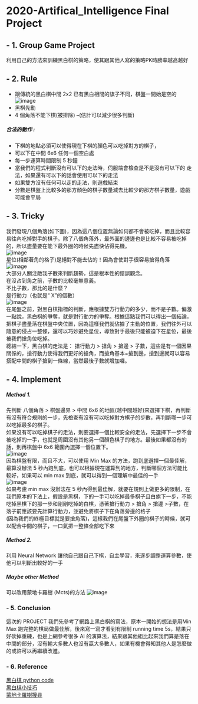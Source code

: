 # 2020-Artifical_Intelligence Final Project

## - 1. Group Game Project 
利用自己的方法來訓練黑白棋的策略，使其跟其他人寫的策略PK時勝率越高越好

## - 2. Rule
* 跟傳統的黑白棋中間 2x2 已有黑白相間的旗子不同，棋盤一開始是空的  
![image](https://drive.google.com/uc?export=view&id=1Y93HPbGUp8jnBdWjwDaRtvaIY7b6sfTy)  
* 黑棋先動
* 4 個角落不能下棋(被排除) –(估計可以減少很多判斷)
##### 合法的動作 :
* 下棋的地點必須可以使得現在下棋的顏色可以吃掉對方的棋子，
* 可以下在中間 6x6 任何一個空白處
* 每一步運算時間限制 5 秒鐘
* 當我們的程式判斷沒有可以下的走法時，伺服端會檢查是不是沒有可以下的 走法，如果還有可以下的話會使用可以下的走法
* 如果雙方沒有任何可以走的走法，則遊戲結束
* 分數是棋盤上比較多的那方顏色的棋子數量減去比較少的那方棋子數量，遊戲可能會平局

## - 3. Tricky
我們發現八個角落(如下圖)，因為這八個位置無論如何都不會被吃掉，而且比較容易往內吃掉對手的棋子。除了八個角落外，最外面的邊邊也是比較不容易被吃掉的，所以盡量要在能下最外圈的時候先盡快佔得先機。  
![image](https://drive.google.com/uc?export=view&id=1R0X01ify1yGWKtL9hc_URDz31HcLLmQy)  
星位(相鄰著角的格子)是絕對不能去佔的！因為會使對手很容易搶得角落  
![image](https://drive.google.com/uc?export=view&id=XXpwGeyqvppDNLLxVkSmPlGYAR_CBSPB)   
大部分人關注敵我子數來判斷趨勢，這是根本性的錯誤觀念。  
在沒占到角之前，子數的比較毫無意義。  
不比子數，那比的是什麼？  
是行動力（也就是“ X”的個數）  
![image](https://drive.google.com/uc?export=view&id=1VxmTrxAELnI_KZfeSet5X0rhu14X1GT4)  
在尾盤之前，對黑白棋指標的判斷，應根據雙方行動力的多少，而不是子數。偏激一點說，黑白棋的爭奪，就是對行動力的爭奪。根據這點我們可以得出一個結論，把棋子盡量落在棋盤中央位置，因為這樣我們就佔據了主動的位置，我們往外可以隨意的侵占一整條，還可以巧妙避免星位，導致對手最後只能被迫下在星位，最後被我們搶角位吃掉。  
總結一下，黑白棋的走法是： 搶行動力 > 搶角 > 搶邊 > 子數，這些是有一個因果關係的，搶行動力使得我們更好的搶角，而搶角基本=搶到邊，搶到邊就可以容易搭配中間的棋子搶到一條線，當然最後子數就增加囉。

## - 4. Implement 
##### Method 1. 
先判斷 八個角落 > 棋盤邊界 > 中間 6x6 的地區(越中間越好)來選擇下棋，再判斷有沒有符合規則的一步，先檢查有沒有可以吃掉對方棋子的步數，再判斷哪一步可以吃掉最多的棋子。  
如果沒有可以吃掉棋子的走法，則要選擇一個比較安全的走法，先選擇下一步不會被吃掉的一手，也就是周圍沒有其他另一個顏色棋子的地方。最後如果都沒有的話，則再棋盤中 6x6 範圍內選擇一個位置下。  
![image](https://drive.google.com/uc?export=view&id=1eb76MxX6YUnDOEtYltRXYLLF1KXG6DGG)  
因為棋盤有限，而且不大，可以使用 Min Max 的方法，跑到底選擇一個最佳解，最算沒辦法 5 秒內跑到底，也可以根據現在運算到的地方，判斷哪個方法可能比較好，如果可以 min max 到底，就可以得到一個理解中最佳的一手  
![image](https://drive.google.com/uc?export=view&id=1qhEm4vZfgejSqM64yBH1zn8adBkNdm7k)  
如果考慮 min max 沒辦法在 5 秒內得到最佳解，就要在規則上做更多的限制，在我們原本的下法上，假設是黑棋，下的一手可以吃掉最多棋子且白旗下一步，不能吃掉黑棋下的那一步和剛剛吃掉的白棋，憑著搶行動力 > 搶角 > 搶邊 >子數，在落子前應該要先計算行動力，並避免將棋子下在角落旁邊的格子  
(因為我們的終極目標就是要搶角落)，這樣我們在尾盤下外圈的棋子的時候，就可以配合中間的棋子，一口氣把一整條全部吃下來  

##### Method 2. 
利用 Neural Network 讓他自己跟自己下棋，自主學習，來逐步調整運算參數，使他可以判斷出較好的一手  

##### Maybe other Method
可以改用蒙地卡羅樹 (Mcts)的方法
![image](https://drive.google.com/uc?export=view&id=11ab0b2C8KTyLHR5BwQnFCvJ-BWEORF-c)  

### - 5. Conclusion
這次的 PROJECT 我們先參考了網路上黑白棋的寫法，原本一開始的想法是用Min Max 跑完整的棋局做最佳解，後來寫一寫才看到有限制 running time 5s，結果只好砍掉重練，也是上網參考很多 AI 的演算法，結果跟其他組比起來我們算是落在中間的部分，沒有輸大多數人也沒有贏大多數人，如果有機會得知其他人是怎麼做的或許可以再繼續改進。

### - 6. Reference
[黑白棋 python code](https://blog.csdn.net/guzhou_diaoke/article/details/8201542 "link")  
[黑白棋小技巧](https://www.zhihu.com/question/25271618 "link")  
[蒙地卡羅樹搜尋](https://zh.wikipedia.org/zh-tw/%E8%92%99%E7%89%B9%E5%8D%A1%E6%B4%9B%E6%A0%91%E6%90%9C%E7%B4%A2 "link")  


